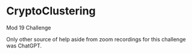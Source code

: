 # CryptoClustering
 Mod 19 Challenge

Only other source of help aside from zoom recordings for this challenge was ChatGPT.

